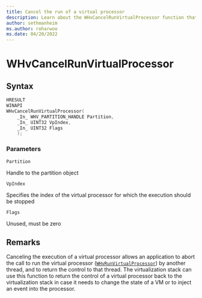 ```yaml
---
title: Cancel the run of a virtual processor
description: Learn about the WHvCancelRunVirtualProcessor function that cancels the call to run a virtual processor.
author: sethmanheim
ms.author: roharwoo
ms.date: 04/20/2022
---
```


# WHvCancelRunVirtualProcessor

## Syntax

```C
HRESULT
WINAPI
WHvCancelRunVirtualProcessor(
    _In_ WHV_PARTITION_HANDLE Partition,
    _In_ UINT32 VpIndex,
    _In_ UINT32 Flags
    );
```

### Parameters

`Partition`

Handle to the partition object

`VpIndex`

Specifies the index of the virtual processor for which the execution should be stopped

`Flags`

Unused, must be zero 

## Remarks

Canceling the execution of a virtual processor allows an application to abort the call to run the virtual processor ([`WHvRunVirtualProcessor`](WHvRunVirtualProcessor.md)) by another thread, and to return the control to that thread. The virtualization stack can use this function to return the control of a virtual processor back to the virtualization stack in case it needs to change the state of a VM or to inject an event into the processor. 
